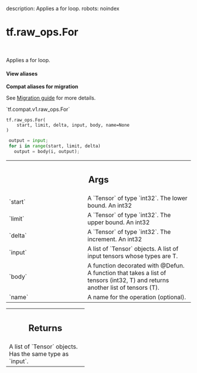 description: Applies a for loop.
robots: noindex

# tf.raw_ops.For

<!-- Insert buttons and diff -->

<table class="tfo-notebook-buttons tfo-api nocontent" align="left">

</table>



Applies a for loop.

<section class="expandable">
  <h4 class="showalways">View aliases</h4>
  <p>
<b>Compat aliases for migration</b>
<p>See
<a href="https://www.tensorflow.org/guide/migrate">Migration guide</a> for
more details.</p>
<p>`tf.compat.v1.raw_ops.For`</p>
</p>
</section>

<pre class="devsite-click-to-copy prettyprint lang-py tfo-signature-link">
<code>tf.raw_ops.For(
    start, limit, delta, input, body, name=None
)
</code></pre>



<!-- Placeholder for "Used in" -->

  ```python
   output = input;
   for i in range(start, limit, delta)
     output = body(i, output);
  ```

<!-- Tabular view -->
 <table class="responsive fixed orange">
<colgroup><col width="214px"><col></colgroup>
<tr><th colspan="2"><h2 class="add-link">Args</h2></th></tr>

<tr>
<td>
`start`
</td>
<td>
A `Tensor` of type `int32`. The lower bound. An int32
</td>
</tr><tr>
<td>
`limit`
</td>
<td>
A `Tensor` of type `int32`. The upper bound. An int32
</td>
</tr><tr>
<td>
`delta`
</td>
<td>
A `Tensor` of type `int32`. The increment. An int32
</td>
</tr><tr>
<td>
`input`
</td>
<td>
A list of `Tensor` objects.
A list of input tensors whose types are T.
</td>
</tr><tr>
<td>
`body`
</td>
<td>
A function decorated with @Defun.
A function that takes a list of tensors (int32, T) and returns another
list of tensors (T).
</td>
</tr><tr>
<td>
`name`
</td>
<td>
A name for the operation (optional).
</td>
</tr>
</table>



<!-- Tabular view -->
 <table class="responsive fixed orange">
<colgroup><col width="214px"><col></colgroup>
<tr><th colspan="2"><h2 class="add-link">Returns</h2></th></tr>
<tr class="alt">
<td colspan="2">
A list of `Tensor` objects. Has the same type as `input`.
</td>
</tr>

</table>

